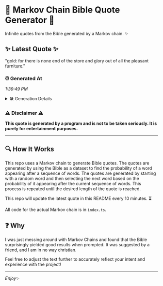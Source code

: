 # 📖 Markov Chain Bible Quote Generator 📖

Infinite quotes from the Bible generated by a Markov chain. ✨

## ✨ Latest Quote ✨
"gold: for there is none end of the store and glory out of all the pleasant furniture."

### ⏰ Generated At
*1:39:49 PM*

<details>
    <summary>🛠️ Generation Details</summary>
    <p>
        <strong>🌱 Seed:</strong> gold:<br>
        <strong>🔄 Iterations:</strong> 16<br>
        <strong>📜 Context History:</strong><br>[ gold: ]: for<br>[ gold:, for ]: there<br>[ gold:, for, there ]: is<br>[ gold:, for, there, is ]: none<br>[ gold:, for, there, is, none ]: end<br>[ gold:, for, there, is, none, end ]: of<br>[ for, there, is, none, end, of ]: the<br>[ there, is, none, end, of, the ]: store<br>[ is, none, end, of, the, store ]: and<br>[ none, end, of, the, store, and ]: glory<br>[ end, of, the, store, and, glory ]: out<br>[ of, the, store, and, glory, out ]: of<br>[ the, store, and, glory, out, of ]: all<br>[ store, and, glory, out, of, all ]: the<br>[ and, glory, out, of, all, the ]: pleasant<br>[ glory, out, of, all, the, pleasant ]: furniture.<br>
    </p>
</details>

### ⚠️ Disclaimer ⚠️
**This quote is generated by a program and is not to be taken seriously. It is purely for entertainment purposes.**

---

## 🔍 How It Works

This repo uses a Markov chain to generate Bible quotes. The quotes are generated by using the Bible as a dataset to find the probability of a word appearing after a sequence of words. The quotes are generated by starting with a random word and then selecting the next word based on the probability of it appearing after the current sequence of words. This process is repeated until the desired length of the quote is reached.

This repo will update the latest quote in this README every 10 minutes. ⏳

All code for the actual Markov chain is in `index.ts`.

## ❓ Why

I was just messing around with Markov Chains and found that the Bible surprisingly yielded good results when prompted. 
It was suggested by a friend, and I am in no way christian.

Feel free to adjust the text further to accurately reflect your intent and experience with the project!

---

*Enjoy*✨
